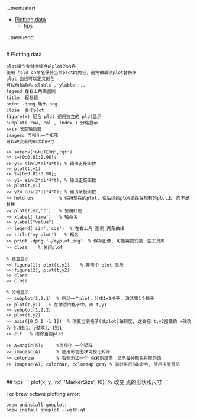 ...menustart

 * [Plotting data](#5973297b1e05d782b78ef41923b083ad)
   * [tips](#e4c9479b11955648dad558fe717a4eb2)

...menuend



<h2 id="5973297b1e05d782b78ef41923b083ad"></h2>
# Plotting data

    plot操作会替换掉当前plot的内容
    使用 hold on命名保持当前plot的内容，避免被后续plot替换掉
    plot 曲线可以定义颜色
    可以给轴命名 xlable , ylable ...
    legend 在右上角画图例
    title  起标题
    print -dpng 输出 png
    close  关闭plot
    figure(x) 配合 plot 使用独立的 plot显示
    subplot( row, col , index ) 分格显示
    axis 改变轴刻度
    imagesc 可视化一个矩阵
    可以改变点的形状和尺寸

```
>> setenv("GNUTERM","qt")
>> t=[0:0.01:0.98];
>> y1= sin(2*pi*4*t); % 输出正旋函数
>> plot(t,y1)
>> t=[0:0.01:0.98];
>> y1= sin(2*pi*4*t); % 输出正旋函数
>> plot(t,y1)
>> y2= cos(2*pi*4*t); % 输出余旋函数
>> hold on;         % 保持现在的plot, 使后续的plot追在在现有的plot上，而不是替换
>> plot(t,y2,'r')   % 使用红色
>> xlabel('time')   % 轴命名
>> ylabel("value")
>> legend('sin','cos')  % 在右上角 图例 两条曲线 
>> title('my plot')   % 起名
>> print -dpng '~/myplot.png'  % 保存图像, 可能需要安装一些工具库
>> close    % 关闭plot

% 独立显示
>> figure(1); plot(t,y1)    % 开两个 plot 显示
>> figure(2); plot(t,y2)
>> close
>> close

% 分格显示
>> subplot(1,2,1)  % 启动一个plot，分成1x2格子, 激活第1个格子
>> plot(t,y1)   % 在激活的格子中，画 t,y1
>> subplot(1,2,2)  
>> plot(t,y2)
>> axis([0.5 1 -1 1])  % 改变当前格子(或plot)轴刻度, 这会把 t,y2图像的 x轴改为 0.5到1, y轴改为-1到1
>> clf   % 清除当前plot

>> A=magic(5);     %可视化 一个矩阵
>> imagesc(A)      % 使用彩色图块可视化矩阵
>> colorbar        % 右侧添加一个 色彩刻度条，显示每种颜色对应的值
>> imagesc(A), colorbar, colormap gray % 同时执行3条命令, 使用灰度显示
```

<h2 id="e4c9479b11955648dad558fe717a4eb2"></h2>
## tips
```
plot(x, y, 'rx', 'MarkerSize', 10); % 改变 点的形状和尺寸
```


For brew octave plotting error:

```
brew uninstall gnuplot;
brew install gnuplot --with-qt
```
